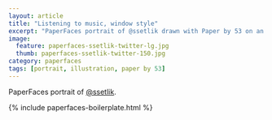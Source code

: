```yaml
---
layout: article
title: "Listening to music, window style"
excerpt: "PaperFaces portrait of @ssetlik drawn with Paper by 53 on an iPad."
image: 
  feature: paperfaces-ssetlik-twitter-lg.jpg
  thumb: paperfaces-ssetlik-twitter-150.jpg
category: paperfaces
tags: [portrait, illustration, paper by 53]
---
```


PaperFaces portrait of [@ssetlik](http://twitter.com/ssetlik).

{% include paperfaces-boilerplate.html %}